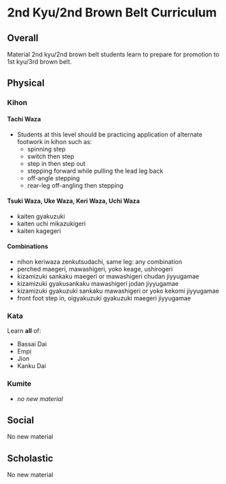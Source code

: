 # 2nd Kyu/2nd Brown Belt Curriculum

## Overall

Material 2nd kyu/2nd brown belt students learn to prepare for promotion to 1st kyu/3rd brown belt.

## Physical

### Kihon

#### Tachi Waza

* Students at this level should be practicing application of alternate footwork in kihon such as:
  * spinning step
  * switch then step
  * step in then step out
  * stepping forward while pulling the lead leg back
  * off-angle stepping
  * rear-leg off-angling then stepping

#### Tsuki Waza, Uke Waza, Keri Waza, Uchi Waza

* kaiten gyakuzuki
* kaiten uchi mikazukigeri
* kaiten kagegeri

#### Combinations

* nihon keriwaza zenkutsudachi, same leg: any combination
* perched maegeri, mawashigeri, yoko keage, ushirogeri
* kizamizuki sankaku maegeri or mawashigeri chudan jiyyugamae
* kizamizuki gyakusankaku mawashigeri jodan jiyyugamae
* kizamizuki gyakuzuki sankaku mawashigeri or yoko kekomi jiyyugamae
* front foot step in, oigyakuzuki gyakuzuki maegeri jiyyugamae

### Kata

Learn **all** of:

* Bassai Dai
* Empi
* Jion
* Kanku Dai

### Kumite

* *no new material*

## Social

No new material

## Scholastic

No new material
